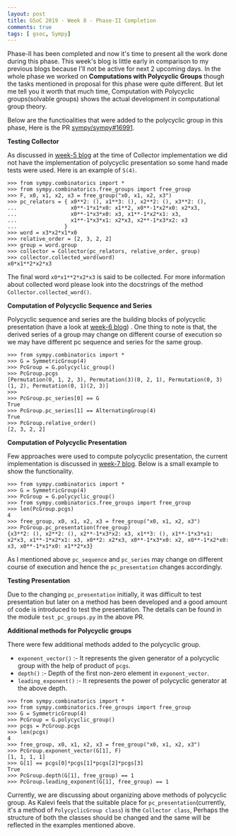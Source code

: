 ```yaml
---
layout: post
title: GSoC 2019 - Week 8 - Phase-II Completion
comments: true
tags: [ gsoc, Sympy]
---
```


Phase-II has been completed and now it's time to present all the work done during this phase. This week's blog is little early in comparison to my previous blogs because I'll not be active for next 2 upcoming days. In the whole phase we worked on **Computations with Polycyclic Groups** though the tasks mentioned in proposal for this phase were quite different. But let me tell you it worth that much time, Computation with Polycyclic groups(solvable groups) shows the actual development in computational group theory.

Below are the functioalities that were added to the polycyclic group in this phase, Here is the PR [sympy/sympy#16991](https://github.com/sympy/sympy/pull/16991).


**Testing Collector**

As discussed in [week-5 blog](https://divyanshu132.github.io/gsoc-week-5) at the time of Collector implementation we did not have the implementation of polycyclic presentation so some hand made tests were used. Here is an example of `S(4)`.

```
>>> from sympy.combinatorics import *
>>> from sympy.combinatorics.free_groups import free_group
>>> F, x0, x1, x2, x3 = free_group("x0, x1, x2, x3")
>>> pc_relators = { x0**2: (), x1**3: (), x2**2: (), x3**2: (),
...                 x0**-1*x1*x0: x1**2, x0**-1*x2*x0: x2*x3,
...                 x0**-1*x3*x0: x3, x1**-1*x2*x1: x3,
...                 x1**-1*x3*x1: x2*x3, x2**-1*x3*x2: x3
...               }
>>> word = x3*x2*x1*x0
>>> relative_order = [2, 3, 2, 2]
>>> group = word.group
>>> collector = Collector(pc_relators, relative_order, group)
>>> collector.collected_word(word)
x0*x1**2*x2*x3

```
The final word `x0*x1**2*x2*x3` is said to be collected. For more information about collected word please look into the docstrings of the method `Collector.collected_word()`.


**Computation of Polycyclic Sequence and Series**

Polycyclic sequence and series are the building blocks of polycyclic presentation (have a look at [week-6 blog](https://divyanshu132.github.io/gsoc-week-6)) . One thing to note is that, the derived series of a group may change on different course of execution so we may have different pc sequence and series for the same group. 

```
>>> from sympy.combinatorics import *
>>> G = SymmetricGroup(4)
>>> PcGroup = G.polycyclic_group()
>>> PcGroup.pcgs
[Permutation(0, 1, 2, 3), Permutation(3)(0, 2, 1), Permutation(0, 3)(1, 2), Permutation(0, 1)(2, 3)]
>>> 
>>> PcGroup.pc_series[0] == G
True
>>> PcGroup.pc_series[1] == AlternatingGroup(4)
True
>>> PcGroup.relative_order()
[2, 3, 2, 2]

```


**Computation of Polycyclic Presentation**

Few approaches were used to compute polycyclic presentation, the current implementation is discussed in [week-7 blog](https://divyanshu132.github.io/gsoc-week-7). Below is a small example to show the functionality. 

```
>>> from sympy.combinatorics import *
>>> G = SymmetricGroup(4)
>>> PcGroup = G.polycyclic_group()
>>> from sympy.combinatorics.free_groups import free_group
>>> len(PcGroup.pcgs)
4
>>> free_group, x0, x1, x2, x3 = free_group("x0, x1, x2, x3")
>>> PcGroup.pc_presentation(free_group)
{x3**2: (), x2**2: (), x2**-1*x3*x2: x3, x1**3: (), x1**-1*x3*x1: x2*x3, x1**-1*x2*x1: x3, x0**2: x2*x3, x0**-1*x3*x0: x2, x0**-1*x2*x0: x3, x0**-1*x1*x0: x1**2*x3}

```
As I mentioned above `pc_sequence` and `pc_series` may change on different course of execution and hence the `pc_presentation` changes accordingly.


**Testing Presentation**

Due to the changing `pc_presentation` initially, it was difficult to test presentation but later on a method has been developed and a good amount of code is introduced to test the presentation. The details can be found in the module `test_pc_groups.py` in the above PR.


**Additional methods for Polycyclic groups**

There were few additional methods added to the polycyclic group.

 - `exponent_vector()` :- It represents the given generator of a polycyclic group with the help of product of `pcgs`.
 - `depth()` :- Depth of the first non-zero element in `exponent_vector`.
 - `leading_exponent()` :- It represents the power of polycyclic generator at the above depth.

```
>>> from sympy.combinatorics import *
>>> from sympy.combinatorics.free_groups import free_group
>>> G = SymmetricGroup(4)
>>> PcGroup = G.polycyclic_group()
>>> pcgs = PcGroup.pcgs
>>> len(pcgs)
4
>>> free_group, x0, x1, x2, x3 = free_group("x0, x1, x2, x3")
>>> PcGroup.exponent_vector(G[1], F)
[1, 1, 1, 1]
>>> G[1] == pcgs[0]*pcgs[1]*pcgs[2]*pcgs[3]
True
>>> PcGroup.depth(G[1], free_group) == 1
>>> PcGroup.leading_exponent(G[1], free_group) == 1

``` 
 
Currently, we are discussing about organizing above methods of polycyclic group. As Kalevi feels that the suitable place for `pc_presentation`(currently, it's a method of `PolycyclicGroup class`) is the `Collector class`, Perhaps the structure of both the classes should be changed and the same will be reflected in the examples mentioned above.
